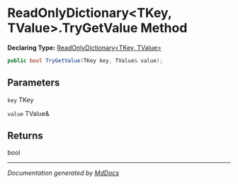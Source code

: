 ﻿# ReadOnlyDictionary\<TKey, TValue\>.TryGetValue Method

**Declaring Type:** [ReadOnlyDictionary\<TKey, TValue\>](../index.md)

```csharp
public bool TryGetValue(TKey key, TValue& value);
```

## Parameters

`key`  TKey

`value`  TValue&

## Returns

bool

___

*Documentation generated by [MdDocs](https://github.com/ap0llo/mddocs)*
